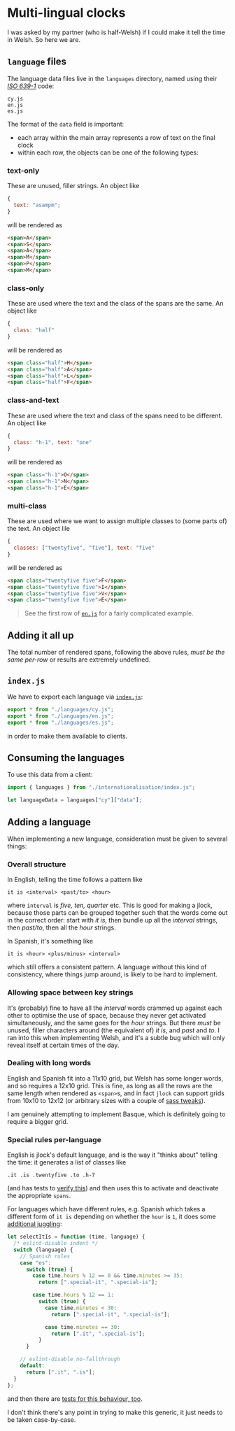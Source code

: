 # Multi-lingual clocks

I was asked by my partner (who is half-Welsh) if I could make it tell the time in Welsh. So here we are.

## `language` files

The language data files live in the `languages` directory, named using their [_ISO 639-1_](https://en.wikipedia.org/wiki/List_of_ISO_639-1_codes) code:

```
cy.js
en.js
es.js
```

The format of the `data` field is important:

- each array within the main array represents a row of text on the final clock
- within each row, the objects can be one of the following types:

### text-only

These are unused, filler strings. An object like

```javascript
{
  text: "asampm";
}
```

will be rendered as

```html
<span>A</span>
<span>S</span>
<span>A</span>
<span>M</span>
<span>P</span>
<span>M</span>
```

### class-only

These are used where the text and the class of the spans are the same. An object like

```javascript
{
  class: "half"
}
```

will be rendered as

```html
<span class="half">H</span>
<span class="half">A</span>
<span class="half">L</span>
<span class="half">F</span>
```

### class-and-text

These are used where the text and class of the spans need to be different. An object like

```javascript
{
  class: "h-1", text: "one"
}
```

will be rendered as

```html
<span class="h-1">O</span>
<span class="h-1">N</span>
<span class="h-1">E</span>
```

### multi-class

These are used where we want to assign multiple classes to (some parts of) the text. An object lile

```javascript
{
  classes: ["twentyfive", "five"], text: "five"
}
```

will be rendered as

```html
<span class="twentyfive five">F</span>
<span class="twentyfive five">I</span>
<span class="twentyfive five">V</span>
<span class="twentyfive five">E</span>
```

> See the first row of [`en.js`](https://github.com/pikesley/jlock/blob/main/static/js/internationalisation/languages/es.js) for a fairly complicated example.

## Adding it all up

The total number of rendered spans, following the above rules, _must be the same per-row_ or results are extremely undefined.

## `index.js`

We have to export each language via [`index.js`](https://github.com/pikesley/jlock/blob/main/static/js/internationalisation/index.js):

```javascript
export * from "./languages/cy.js";
export * from "./languages/en.js";
export * from "./languages/es.js";
```

in order to make them available to clients.

## Consuming the languages

To use this data from a client:

```javascript
import { languages } from "./internationalisation/index.js";

let languageData = languages["cy"]["data"];
```

## Adding a language

When implementing a new language, consideration must be given to several things:

### Overall structure

In English, telling the time follows a pattern like

```
it is <interval> <past/to> <hour>
```

where `interval` is _five, ten, quarter_ etc. This is good for making a jlock, because those parts can be grouped together such that the words come out in the correct order: start with _it is_, then bundle up all the _interval_ strings, then _past/to_, then all the _hour_ strings.

In Spanish, it's something like

```
it is <hour> <plus/minus> <interval>
```

which still offers a consistent pattern. A language without this kind of consistency, where things jump around, is likely to be hard to implement.

### Allowing space between key strings

It's (probably) fine to have all the _interval_ words crammed up against each other to optimise the use of space, because they never get activated simultaneously, and the same goes for the _hour_ strings. But there _must_ be unused, filler characters around (the equivalent of) _it is_, and _past_ and _to_. I ran into this when implementing Welsh, and it's a subtle bug which will only reveal itself at certain times of the day.

### Dealing with long words

English and Spanish fit into a 11x10 grid, but Welsh has some longer words, and so requires a 12x10 grid. This is fine, as long as all the rows are the same length when rendered as `<span>`s, and in fact `jlock` can support grids from 10x10 to 12x12 (or arbitrary sizes with a couple of [sass tweaks](https://github.com/pikesley/jlock/blob/main/sass/base/_vars.scss#L10-L11)).

I am genuinely attempting to implement Basque, which is definitely going to require a bigger grid.

### Special rules per-language

English is jlock's default language, and is the way it "thinks about" telling the time: it generates a list of classes like

```
.it .is .twentyfive .to .h-7
```

(and has tests to [verify this](https://github.com/pikesley/jlock/blob/main/tests/js/modules/jlock.test.js#L182)) and then uses this to activate and deactivate the appropriate `spans`.

For languages which have different rules, e.g. Spanish which takes a different form of `it is` depending on whether the `hour` is `1`, it does some [additional juggling](https://github.com/pikesley/jlock/blob/main/static/js/modules/jlock.js#L82-L105):

```javascript
let selectItIs = function (time, language) {
  /* eslint-disable indent */
  switch (language) {
    // Spanish rules
    case "es":
      switch (true) {
        case time.hours % 12 == 0 && time.minutes >= 35:
          return [".special-it", ".special-is"];

        case time.hours % 12 == 1:
          switch (true) {
            case time.minutes < 30:
              return [".special-it", ".special-is"];

            case time.minutes == 30:
              return [".it", ".special-is"];
          }
      }

    // eslint-disable no-fallthrough
    default:
      return [".it", ".is"];
  }
};
```

and then there are [tests for this behaviour, too](https://github.com/pikesley/jlock/blob/main/tests/js/internationalisation/languages/es/selectItIs.test.js).

I don't think there's any point in trying to make this generic, it just needs to be taken case-by-case.
